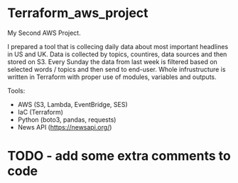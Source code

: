 # Terraform_aws_project

My Second AWS Project.

I prepared a tool that is collecing daily data about most important headlines in US and UK.
Data is collected by topics, countires, data sources and then stored on S3.
Every Sunday the data from last week is filtered based on selected words / topics and then send to end-user.
Whole infrustructure is written in Terraform with proper use of modules, variables and outputs.

Tools: 
- AWS (S3, Lambda, EventBridge, SES)
- IaC (Terraform)
- Python (boto3, pandas, requests)
- News API (https://newsapi.org/)


# TODO - add some extra comments to code
